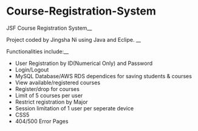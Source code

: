 # Course-Registration-System
JSF Course Registration System__

Project coded by Jingsha Ni using Java and Eclipe. __

Functionalities include:__
* User Registration by ID(Numerical Only) and Password
* Login/Logout 
* MySQL Database/AWS RDS dependices for saving students & courses
* View available/registered courses
* Register/drop for courses
* Limit of 5 courses per user
* Restrict registration by Major
* Session limitation of 1 user per seperate device
* CSS5 
* 404/500 Error Pages

